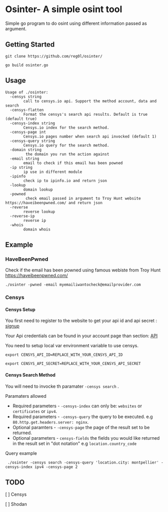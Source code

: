 # Osinter- A simple osint tool
Simple go program to do osint using different information passed as argument.

## Getting Started
`git clone https://github.com/reg0l/osinter/`

`go build osinter.go`


## Usage
```
Usage of ./osinter:
  -censys string
        call to censys.io api. Support the method account, data and search
  -censys-flatten
        Format the censys's search api results. Default is true (default true)
  -censys-index string
        Censys.io index for the search method.
  -censys-page int
        Censys.io pages number when search api invocked (default 1)
  -censys-query string
        Censys.io query for the search method.
  -domain string
         the domain you run the action against
  -email string
        email to check if this email has been powned
  -ip string
        ip use in different module
  -ipinfo
        check ip to ipinfo.io and return json
  -lookup
        domain lookup
  -powned
         check email passed in argument to Troy Hunt website https://haveibeenpwned.com/ and return json
  -reverse
        reverse lookup
  -reverse-ip
        reverse ip
  -whois
        domain whois
 ```
 
 ## Example
 
 ### HaveBeenPwned
Check if the email has been powned using famous webiste from Troy Hunt https://haveibeenpwned.com/

``./osinter -pwned -email myemailiwantocheck@emailprovider.com  ``

 ### Censys
 
 #### Censys Setup
 You first need to register to the website to get your api id and api secret : [signup](https://censys.io/register)
 
 Your Api credentials can be found in your account page than section: [API](https://censys.io/account/api)
 
 You need to setup local var environment variable to use censys.
 
 `export CENSYS_API_ID=REPLACE_WITH_YOUR_CENSYS_API_ID`
 
 `export CENSYS_API_SECRET=REPLACE_WITH_YOUR_CENSYS_API_SECRET`
 
  #### Censys Search Method
  
  
You will need to invocke th paramater `-censys search` .

Paramaters allowed 

* Required parameters - `-censys-index` can only be: `websites` or `certificates` or `ipv4`.
* Required parameters - `-censys-query`  the query to be executed. e.g `80.http.get.headers.server: nginx`.
* Optional paramters - `-censys-page` the page of the result set to be returned. 
* Optional parameters - `censys-fields` the fields you would like returned in the result set in "dot notation" e.g `location.country_code`
 
 Query example
 
 ` ./osinter -censys search -censys-query 'location.city: montpellier' -censys-index ipv4 -censys-page 2`

## TODO

[ ] Censys 

[ ] Shodan
